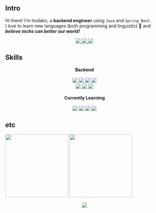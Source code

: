 <!---
fingersdanny/fingersdanny is a ✨ special ✨ repository because its `README.md` (this file) appears on your GitHub profile.
You can click the Preview link to take a look at your changes.
--->
## Intro
Hi there! I'm hodako, a **backend engineer** using ``Java`` and ``Spring Boot``.  
I love to learn new languages (both programming and linguistic) :green_heart: and _**believe techs can better our world!**_

<div align="center">
  <a href="https://isevou.tistory.com/">
    <img src="https://img.shields.io/badge/Tistory_[KR]-000000?style=flat-square&logo=Tistory&logoColor=white" />
  </a>
  <a href="mailto:isevouofficial@gmail.com">
    <img src="https://img.shields.io/badge/Gmail-EA4335?style=flat-square&logo=Gmail&logoColor=white" />
  </a>
  <a href="https://www.rallit.com/hub/resumes/162191/%EA%B3%A0%EB%B3%91%EB%A3%A1">
    <img src="https://img.shields.io/badge/Rallit_Resume_[KR]-6DEDBE?style=flat-square&logoColor=white" />
  </a>
</div>

## Skills

<div align="center">
    <div><strong>Backend</strong></div>
    <br>
    <img src="https://img.shields.io/badge/Java-000000?style=flat-square&logoColor=white" />
    <img src="https://img.shields.io/badge/Spring-6DB33F?style=flat-square&logo=Spring&logoColor=white" />
    <img src="https://img.shields.io/badge/Spring Boot-6DB33F?style=flat-square&logo=Spring Boot&logoColor=white" />
    <img src="https://img.shields.io/badge/MySQL-4479A1?style=flat-square&logo=MySQL&logoColor=white" />
    <br>
    <img src="https://img.shields.io/badge/Spring Security-6DB33F?style=flat-square&logo=Spring Security&logoColor=white" />
    <img src="https://img.shields.io/badge/AWS-232F3E?style=flat-square&logo=Amazon AWS&logoColor=white" />
    <img src="https://img.shields.io/badge/JUnit5-25A162?style=flat-square&logo=JUnit5&logoColor=white" />
</div>

<br>

<div align="center">
    <div><strong>Currently Learning</strong></div>
    <br>
    <img src="https://img.shields.io/badge/Go-00ADD8?style=flat-square&logo=Go&logoColor=white" />
    <img src="https://img.shields.io/badge/Gin-008ECF?style=flat-square&logo=Gin&logoColor=white" />
    <img src="https://img.shields.io/badge/Japanese-DA0530?style=flat-square&logoColor=white" />
    <img src="https://img.shields.io/badge/Apache Kafka-232F3E?style=flat-square&logo=Apache Kafka&logoColor=white" />
</div>

## etc

<p float="left">
  <img src="https://github-readme-stats.vercel.app/api?username=fingersdanny&show_icons=true&theme=gradient" height="200" />
  <img src="http://mazassumnida.wtf/api/v2/generate_badge?boj=hodako97" height="200" />
</p>

<p align="center">
  <a href="https://hits.seeyoufarm.com">
    <img src="https://hits.seeyoufarm.com/api/count/incr/badge.svg?url=https%3A%2F%2Fgithub.com%2Ffingersdanny&count_bg=%2379C83D&title_bg=%23555555&icon=&icon_color=%23E7E7E7&title=hits&edge_flat=false" />
  </a>
</p>

